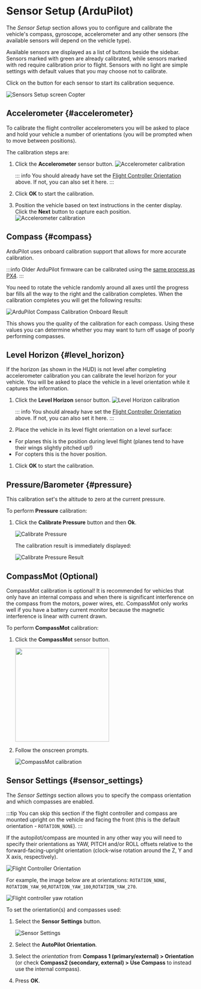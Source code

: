 # Sensor Setup (ArduPilot)

The _Sensor Setup_ section allows you to configure and calibrate the vehicle's compass, gyroscope, accelerometer and any other sensors (the available sensors will depend on the vehicle type).

Available sensors are displayed as a list of buttons beside the sidebar.
Sensors marked with green are already calibrated, while sensors marked with red require calibration prior to flight.
Sensors with no light are simple settings with default values that you may choose not to calibrate.

Click on the button for each sensor to start its calibration sequence.

![Sensors Setup screen Copter](../../../assets/setup/sensor/sensor_setup_overview_ardupilot.jpg)

## Accelerometer {#accelerometer}

To calibrate the flight controller accelerometers you will be asked to place and hold your vehicle a number of orientations (you will be prompted when to move between positions).

The calibration steps are:

1. Click the **Accelerometer** sensor button.
   ![Accelerometer calibration](../../../assets/setup/sensor/accelerometer_ardupilot.jpg)

   ::: info
   You should already have set the [Flight Controller Orientation](#flight_controller_orientation) above.
   If not, you can also set it here.
   :::

2. Click **OK** to start the calibration.

3. Position the vehicle based on text instructions in the center display.
   Click the **Next** button to capture each position.
   ![Accelerometer calibration](../../../assets/setup/sensor/accelerometer_positions_ardupilot.jpg)

## Compass {#compass}

ArduPilot uses onboard calibration support that allows for more accurate calibration.

:::info
Older ArduPilot firmware can be calibrated using the [same process as PX4](../setup_view/sensors_px4.md#compass).
:::

You need to rotate the vehicle randomly around all axes until the progress bar fills all the way to the right and the calibration completes. When the calibration completes you will get the following results:

![ArduPilot Compass Calibration Onboard Result](../../../assets/setup/sensor_compass_ardupilot_onboard_calibration_result.jpg)

This shows you the quality of the calibration for each compass. Using these values you can determine whether you may want to turn off usage of poorly performing compasses.

## Level Horizon {#level_horizon}

If the horizon (as shown in the HUD) is not level after completing accelerometer calibration you can calibrate the level horizon for your vehicle.
You will be asked to place the vehicle in a level orientation while it captures the information.

1. Click the **Level Horizon** sensor button.
   ![Level Horizon calibration](../../../assets/setup/sensor_level_horizon.jpg)

   ::: info
   You should already have set the [Flight Controller Orientation](#flight_controller_orientation) above.
   If not, you can also set it here.
   :::

2. Place the vehicle in its level flight orientation on a level surface:

- For planes this is the position during level flight (planes tend to have their wings slightly pitched up!)
- For copters this is the hover position.

1. Click **OK** to start the calibration.

## Pressure/Barometer {#pressure}

This calibration set's the altitude to zero at the current pressure.

To perform **Pressure** calibration:

1. Click the **Calibrate Pressure** button and then **Ok**.

   ![Calibrate Pressure](../../../assets/setup/sensor/calibrate_pressure_ardupilot.jpg)

   The calibration result is immediately displayed:

   ![Calibrate Pressure Result](../../../assets/setup/sensor/calibrate_pressure_result_ardupilot.jpg)

## CompassMot (Optional)

CompassMot calibration is optional! It is recommended for vehicles that only have an internal compass and when there is significant interference on the compass from the motors, power wires, etc.
CompassMot only works well if you have a battery current monitor because the magnetic interference is linear with current drawn.

To perform **CompassMot** calibration:

1. Click the **CompassMot** sensor button.

   <img src="../../../assets/setup/sensor_compass_mot_menu.jpg" style="width: 250px;"/>

2. Follow the onscreen prompts.

   ![CompassMot calibration](../../../assets/setup/sensor_compass_mot.jpg)

## Sensor Settings {#sensor_settings}

The _Sensor Settings_ section allows you to specify the compass orientation and which compasses are enabled.

:::tip
You can skip this section if the flight controller and compass are mounted upright on the vehicle and facing the front (this is the default orientation - `ROTATION_NONE`).
:::

If the autopilot/compass are mounted in any other way you will need to specify their orientations as YAW, PITCH and/or ROLL offsets relative to the forward-facing-upright orientation (clock-wise rotation around the Z, Y and X axis, respectively).

![Flight Controller Orientation](../../../assets/setup/flight_controller_orientation.png)

For example, the image below are at orientations: `ROTATION_NONE`, `ROTATION_YAW_90`,`ROTATION_YAW_180`,`ROTATION_YAW_270`.

![Flight controller yaw rotation](../../../assets/setup/flight_controller_yaw_rotation.png)

To set the orientation(s) and compasses used:

1. Select the **Sensor Settings** button.

   ![Sensor Settings](../../../assets/setup/sensor/sensor_settings_ardupilot.jpg)

2. Select the **AutoPilot Orientation**.

3. Select the _orientation_ from **Compass 1 (primary/external) > Orientation** (or check **Compass2 (secondary, external) > Use Compass** to instead use the internal compass).

4. Press **OK**.
